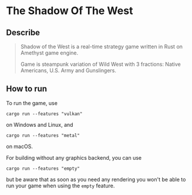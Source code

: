 # The Shadow Of The West

## Describe

  >Shadow of the West is a real-time strategy game written in Rust on Amethyst game engine.
  >
  >Game is steampunk variation of Wild West with 3 fractions: Native Americans, U.S. Army and Gunslingers.
  
  

## How to run

To run the game, use

```
cargo run --features "vulkan"
```

on Windows and Linux, and

```
cargo run --features "metal"
```

on macOS.

For building without any graphics backend, you can use

```
cargo run --features "empty"
```

but be aware that as soon as you need any rendering you won't be able to run your game when using
the `empty` feature.

